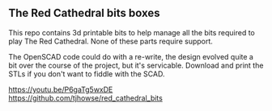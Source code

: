 The Red Cathedral bits boxes
----------------------------

This repo contains 3d printable bits to help manage all the bits required
to play The Red Cathedral. None of these parts require support.

The OpenSCAD code could do with a re-write, the design evolved quite a bit
over the course of the project, but it's servicable. Download and print the
STLs if you don't want to fiddle with the SCAD.

https://youtu.be/P6gaTg5wxDE
https://github.com/tjhowse/red_cathedral_bits

